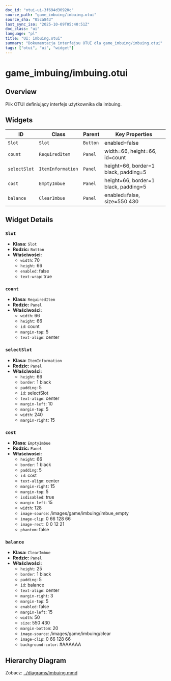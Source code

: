 ```yaml
---
doc_id: "otui-ui-3f694d30920c"
source_path: "game_imbuing/imbuing.otui"
source_sha: "05ca843"
last_sync_iso: "2025-10-09T05:40:51Z"
doc_class: "ui"
language: "pl"
title: "UI: imbuing.otui"
summary: "Dokumentacja interfejsu OTUI dla game_imbuing/imbuing.otui"
tags: ["otui", "ui", "widget"]
---
```


# game_imbuing/imbuing.otui

## Overview

Plik OTUI definiujący interfejs użytkownika dla imbuing.

## Widgets

| ID | Class | Parent | Key Properties |
|----|-------|--------|----------------|
| `Slot` | `Slot` | `Button` | enabled=false |
| `count` | `RequiredItem` | `Panel` | width=66, height=66, id=count |
| `selectSlot` | `ItemInformation` | `Panel` | height=66, border=1 black, padding=5 |
| `cost` | `EmptyImbue` | `Panel` | height=66, border=1 black, padding=5 |
| `balance` | `ClearImbue` | `Panel` | enabled=false, size=550 430 |

## Widget Details

### `Slot`

- **Klasa:** `Slot`
- **Rodzic:** `Button`
- **Właściwości:**
  - `width`: 70
  - `height`: 66
  - `enabled`: false
  - `text-wrap`: true

### `count`

- **Klasa:** `RequiredItem`
- **Rodzic:** `Panel`
- **Właściwości:**
  - `width`: 66
  - `height`: 66
  - `id`: count
  - `margin-top`: 5
  - `text-align`: center

### `selectSlot`

- **Klasa:** `ItemInformation`
- **Rodzic:** `Panel`
- **Właściwości:**
  - `height`: 66
  - `border`: 1 black
  - `padding`: 5
  - `id`: selectSlot
  - `text-align`: center
  - `margin-left`: 10
  - `margin-top`: 5
  - `width`: 240
  - `margin-right`: 15

### `cost`

- **Klasa:** `EmptyImbue`
- **Rodzic:** `Panel`
- **Właściwości:**
  - `height`: 66
  - `border`: 1 black
  - `padding`: 5
  - `id`: cost
  - `text-align`: center
  - `margin-right`: 15
  - `margin-top`: 5
  - `isdisabled`: true
  - `margin-left`: 15
  - `width`: 128
  - `image-source`: /images/game/imbuing/imbue_empty
  - `image-clip`: 0 66 128 66
  - `image-rect`: 0 0 12 21
  - `phantom`: false

### `balance`

- **Klasa:** `ClearImbue`
- **Rodzic:** `Panel`
- **Właściwości:**
  - `height`: 25
  - `border`: 1 black
  - `padding`: 5
  - `id`: balance
  - `text-align`: center
  - `margin-right`: 3
  - `margin-top`: 5
  - `enabled`: false
  - `margin-left`: 15
  - `width`: 50
  - `size`: 550 430
  - `margin-bottom`: 20
  - `image-source`: /images/game/imbuing/clear
  - `image-clip`: 0 66 128 66
  - `background-color`: #AAAAAA

## Hierarchy Diagram

Zobacz: [../diagrams/imbuing.mmd](../diagrams/imbuing.mmd)

